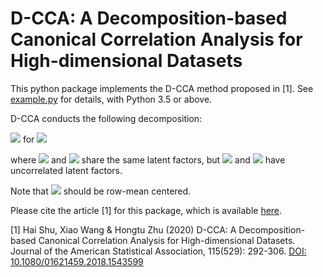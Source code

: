 # D-CCA: A Decomposition-based Canonical Correlation Analysis for High-dimensional Datasets
This python package implements the D-CCA method proposed in [1]. See [example.py](https://github.com/shu-hai/D-CCA/blob/master/example.py) for details, with Python 3.5 or above.


D-CCA conducts the following decomposition:

<img src="https://render.githubusercontent.com/render/math?math=\boldsymbol{Y}_k=\boldsymbol{X}_k %2B \boldsymbol{E}_k=\boldsymbol{C}_k %2B \boldsymbol{D}_k %2B \boldsymbol{E}_k"> for <img src="https://render.githubusercontent.com/render/math?math=k=1,2">

where <img src="https://render.githubusercontent.com/render/math?math=\boldsymbol{C}_1"> and <img src="https://render.githubusercontent.com/render/math?math=\boldsymbol{C}_2"> share the same latent factors, but <img src="https://render.githubusercontent.com/render/math?math=\boldsymbol{D}_1"> and <img src="https://render.githubusercontent.com/render/math?math=\boldsymbol{D}_2"> have uncorrelated latent factors.

Note that <img src="https://render.githubusercontent.com/render/math?math=\boldsymbol{Y}_k"> should be row-mean centered.

Please cite the article [1] for this package, which is available [here](https://www.researchgate.net/publication/329691934_D-CCA_A_Decomposition-based_Canonical_Correlation_Analysis_for_High-Dimensional_Datasets).

[1] Hai Shu, Xiao Wang & Hongtu Zhu (2020) D-CCA: A Decomposition-based Canonical Correlation Analysis for High-dimensional Datasets. Journal of the American Statistical Association, 115(529): 292-306. [DOI: 10.1080/01621459.2018.1543599](https://doi.org/10.1080/01621459.2018.1543599) 

